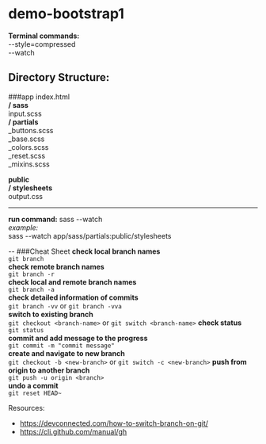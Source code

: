# demo-bootstrap1

**Terminal commands:**  
--style=compressed  
--watch

## Directory Structure:

###app
index.html  
**/ sass**  
input.scss  
**/ partials**  
_buttons.scss  
_base.scss  
_colors.scss  
_reset.scss  
_mixins.scss


**public**  
**/ stylesheets**  
output.css

---
**run command:** sass --watch  
_example:_   
sass --watch app/sass/partials:public/stylesheets


--
###Cheat Sheet
**check local branch names**  
`git branch`  
**check remote branch names**  
`git branch -r`  
**check local and remote branch names**  
`git branch -a`  
**check detailed information of commits**  
`git branch -vv` or `git branch -vva`  
**switch to existing branch**  
`git checkout <branch-name>` or `git switch <branch-name>`
**check status**  
`git status`  
**commit and add message to the progress**  
`git commit -m "commit message"`  
**create and navigate to new branch**  
`git checkout -b <new-branch>`  or `git switch -c <new-branch>`
**push from origin to another branch**  
`git push -u origin <branch>`  
**undo a commit**  
`git reset HEAD~`




Resources:
* https://devconnected.com/how-to-switch-branch-on-git/
* https://cli.github.com/manual/gh
